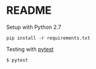 # README

Setup with Python 2.7

```
pip install -r requirements.txt
```

Testing with [pytest](https://docs.pytest.org/en/latest/)

```
$ pytest
```
